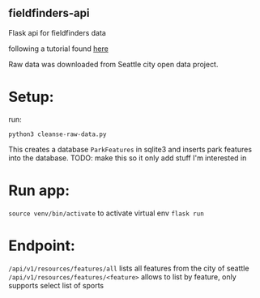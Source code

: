 ## fieldfinders-api
Flask api for fieldfinders data

following a tutorial found [here](https://nordicapis.com/how-to-create-an-api-from-a-dataset-using-python-and-flask/)

Raw data was downloaded from Seattle city open data project.

# Setup:
run:

```
python3 cleanse-raw-data.py
```
This creates a database `ParkFeatures` in sqlite3 and inserts park features into the database. TODO: make this so it only add stuff I'm interested in

# Run app:
`source venv/bin/activate` to activate virtual env
`flask run`

# Endpoint:
`/api/v1/resources/features/all` lists all features from the city of seattle
`/api/v1/resources/features/<feature>` allows to list by feature, only supports select list of sports